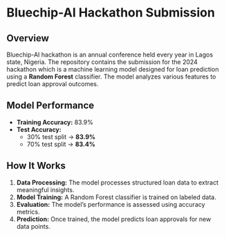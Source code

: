 # Bluechip-AI Hackathon Submission

## Overview  
Bluechip-AI hackathon is an annual conference held every year in Lagos state, Nigeria. The repository contains the submission for the 2024 hackathon which is a machine learning model designed for loan prediction using a **Random Forest** classifier. The model analyzes various features to predict loan approval outcomes.

## Model Performance  
- **Training Accuracy:** 83.9%  
- **Test Accuracy:**  
  - 30% test split → **83.9%**  
  - 70% test split → **83.4%**  

## How It Works  
1. **Data Processing:** The model processes structured loan data to extract meaningful insights.  
2. **Model Training:** A Random Forest classifier is trained on labeled data.  
3. **Evaluation:** The model’s performance is assessed using accuracy metrics.  
4. **Prediction:** Once trained, the model predicts loan approvals for new data points.  


